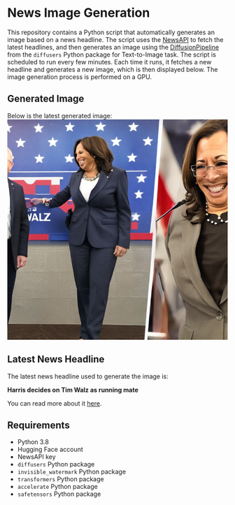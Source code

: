 # News Image Generation
This repository contains a Python script that automatically generates an image based on a news headline. The script uses the [NewsAPI](https://newsapi.org/) to fetch the latest headlines, and then generates an image using the [DiffusionPipeline](https://github.com/huggingface/diffusers) from the `diffusers` Python package for Text-to-Image task.
The script is scheduled to run every few minutes. Each time it runs, it fetches a new headline and generates a new image, which is then displayed below. The image generation process is performed on a GPU.

## Generated Image
Below is the latest generated image:
![Generated Image](image.png)

## Latest News Headline
The latest news headline used to generate the image is:

**Harris decides on Tim Walz as running mate**

You can read more about it [here](https://news.google.com/rss/articles/CBMiiAFBVV95cUxOclVfQzByaHpUakhfbUlteW9jQk1FZ3djY24ySUE4NTJudWN2SzFRZlNDTW9nX1BFZlVrVXNOZnpfdjFEbkw1akl1NlE1LW9PMGJfSFZuSEZBUkZzOXRLRU5DUG1DUHo1NlB4bzlzX2h1bnl4b3dxTHY0YWVXSk91SUVNY2JudGVV0gF_QVVfeXFMUF80MUVsWGVZQnJhM0RyVDZRd09jbkd5ektXaEJ6Q3k5dmpLbjczQnYyRkZ3UTF0S2ZlU3BLSGl0VzJsZGh3SU9IT0NfM18wWUd6WkFTNUdqc3BLcDFEOTNBai11TDhsWE1MVGRqNGQ3M3RjcDZfa2owTVpyeS1XZw?oc=5).

## Requirements
- Python 3.8
- Hugging Face account
- NewsAPI key
- `diffusers` Python package
- `invisible_watermark` Python package
- `transformers` Python package
- `accelerate` Python package
- `safetensors` Python package
